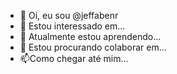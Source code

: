 - 👋 Oi, eu sou @jeffabenr
- 👀 Estou interessado em...
- 🌱 Atualmente estou aprendendo...
- 💞️ Estou procurando colaborar em...
- 📫Como chegar até mim...

<!---
jeffabenr/jeffabenr é um repositório ✨ especial ✨ porque seu `README.md` (este arquivo) aparece no seu perfil do GitHub.
Você pode clicar no link Visualizar para dar uma olhada nas suas alterações.
--->
